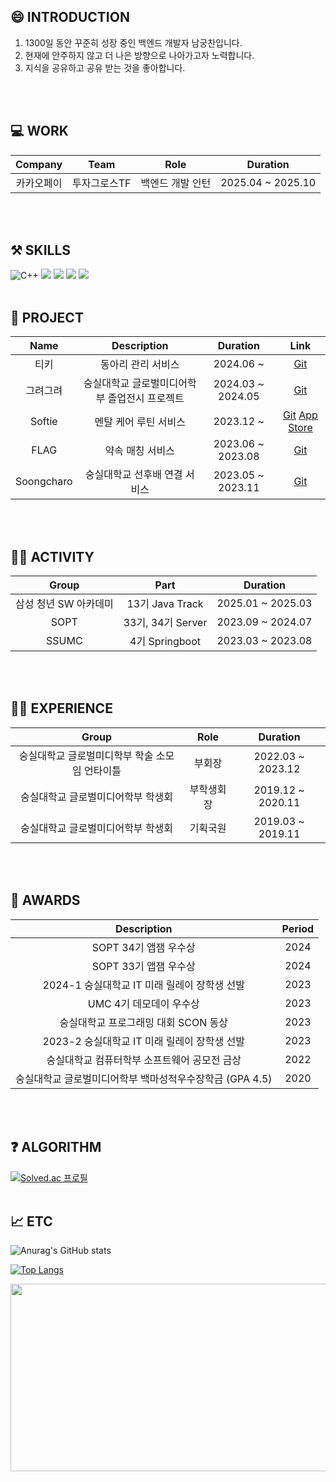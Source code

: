 ## 😄 INTRODUCTION

1. 1300일 동안 꾸준히 성장 중인 백엔드 개발자 남궁찬입니다.
2. 현재에 안주하지 않고 더 나은 방향으로 나아가고자 노력합니다.
3. 지식을 공유하고 공유 받는 것을 좋아합니다.
<br>
</br>

## 💻 WORK
|Company|Team|Role|Duration|
|:---:|:----:|:---:|:---:|
|카카오페이|투자그로스TF|백엔드 개발 인턴|2025.04 ~ 2025.10|
<br>
</br>

## ⚒️ SKILLS
![C++](https://img.shields.io/badge/c++-%2300599C.svg?style=for-the-badge&logo=c%2B%2B&logoColor=white) 
<img src="https://img.shields.io/badge/java-007396?style=for-the-badge&logo=java&logoColor=white">
<img src="https://img.shields.io/badge/springboot-6DB33F?style=for-the-badge&logo=springboot&logoColor=white">
<img src="https://img.shields.io/badge/mysql-4479A1?style=for-the-badge&logo=mysql&logoColor=white">
<img src="https://img.shields.io/badge/PostgreSQL-4169E1?style=for-the-badge&logo=PostgreSQL&logoColor=white">
<br>
</br>

## 📑 PROJECT
|Name|Description|Duration|Link|
|:---:|:------:|:----:|:---:|
|티키|동아리 관리 서비스|2024.06 ~ |[Git](https://github.com/Team-Tiki/TIKI_SERVER)|
|그려그려|숭실대학교 글로벌미디어학부 졸업전시 프로젝트|2024.03 ~ 2024.05|[Git](https://github.com/Draw-Draw/DrawDraw-BE)|
|Softie|멘탈 케어 루틴 서비스|2023.12 ~ |[Git](https://github.com/Team-Sopetit/Sopetit-server)  [App Store](https://apps.apple.com/kr/app/%EC%86%8C%ED%94%84%ED%8B%B0-%EA%B0%80%EC%9E%A5-%EC%82%AC%EC%86%8C%ED%95%9C-%EC%8A%B5%EA%B4%80-%EB%A3%A8%ED%8B%B4-%EC%84%B1%EC%9E%A5-%EC%95%B1/id6476357728)|
|FLAG|약속 매칭 서비스|2023.06 ~ 2023.08|[Git](https://github.com/flag-app/flag-app-back)|
|Soongcharo|숭실대학교 선후배 연결 서비스|2023.05 ~ 2023.11|[Git](https://github.com/Soongmile/Soongmile-BE)|
<br>
</br>

## 🏃‍♂️ ACTIVITY
|Group|Part|Duration|
|:---:|:----:|:---:|
|삼성 청년 SW 아카데미|13기 Java Track|2025.01 ~ 2025.03|
|SOPT|33기, 34기 Server|2023.09 ~ 2024.07|
|SSUMC|4기 Springboot|2023.03 ~ 2023.08|
<br>
</br>

## 👨‍🎓 EXPERIENCE
|Group|Role|Duration|
|:------:|:----:|:----:|
|숭실대학교 글로벌미디학부 학술 소모임 언타이틀|부회장|2022.03 ~ 2023.12|
|숭실대학교 글로벌미디어학부 학생회|부학생회장|2019.12 ~ 2020.11|
|숭실대학교 글로벌미디어학부 학생회|기획국원|2019.03 ~ 2019.11|
<br>
</br>

## 🏅 AWARDS
|Description|Period|
|:---:|:---:|
|SOPT 34기 앱잼 우수상|2024|
|SOPT 33기 앱잼 우수상|2024|
|2024-1 숭실대학교 IT 미래 릴레이 장학생 선발|2023|
|UMC 4기 데모데이 우수상|2023|
|숭실대학교 프로그래밍 대회 SCON 동상|2023|
|2023-2 숭실대학교 IT 미래 릴레이 장학생 선발|2023|
|숭실대학교 컴퓨터학부 소프트웨어 공모전 금상|2022|
|숭실대학교 글로벌미디어학부 백마성적우수장학금 (GPA 4.5)|2020|

<br>
</br>

## ❓ ALGORITHM
[![Solved.ac
프로필](http://mazassumnida.wtf/api/v2/generate_badge?boj=ngchaneok)](https://solved.ac/ngchaneok)
<br>
</br>

## 📈 ETC 

![Anurag's GitHub stats](https://github-readme-stats.vercel.app/api?username=Chan531&&show_icons=true&theme=gruvbox_light) 

[![Top Langs](https://github-readme-stats.vercel.app/api/top-langs/?username=Chan531&layout=compact)](https://github.com/anuraghazra/github-readme-stats)

<a href="https://www.solve-nyang.com"><img src="https://api.solve-nyang.com/compose/ngchaneok" width="600" height="300"/></a>
  


